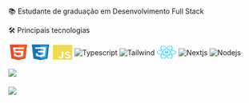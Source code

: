 📚 Estudante de graduação em Desenvolvimento Full Stack

🛠 Principais tecnologias
<div style="display: inline_block">
<img align="center" alt="HTML" height="32" width="40" src="https://raw.githubusercontent.com/devicons/devicon/master/icons/html5/html5-original.svg">
<img align="center" alt="CSS" height="32" width="40" src="https://raw.githubusercontent.com/devicons/devicon/master/icons/css3/css3-original.svg">
<img align="center" alt="JS" height="30" width="40" src="https://raw.githubusercontent.com/devicons/devicon/master/icons/javascript/javascript-plain.svg">
<img align="center" alt="Typescript" height="30" width="40" src="https://cdn.jsdelivr.net/gh/devicons/devicon@latest/icons/typescript/typescript-plain.svg"/>
<img align="center" alt="Tailwind" height="30" width="40"src="https://cdn.jsdelivr.net/gh/devicons/devicon@latest/icons/tailwindcss/tailwindcss-original.svg" />
<img align="center" alt="React" height="30" width="40" src="https://raw.githubusercontent.com/devicons/devicon/master/icons/react/react-original.svg">
<img align="center" alt="Nextjs" height="35" width="40" src="https://cdn.jsdelivr.net/gh/devicons/devicon@latest/icons/nextjs/nextjs-original.svg"/>
<img align="center" alt="Nodejs" height="30" width="40" s<img src="https://cdn.jsdelivr.net/gh/devicons/devicon@latest/icons/nodejs/nodejs-original.svg" />
</div>

<br>
  
<div>  
  <a href="https://github.com/anapmartinsf">  
    <img height="180em" src="https://github-readme-stats.vercel.app/api/top-langs/?username=anapmartinsf&layout=compact&langs_count=16&theme=dracula"/> 
  </a>  
</div>    

<br>

<a href="https://www.linkedin.com/in/ana-paula-martins-1172b8230" target="_blank">
  <img src="https://img.shields.io/badge/-LinkedIn-%230077B5?style=for-the-badge&logo=linkedin&logoColor=white" target="_blank">
</a> 
  

 
  
